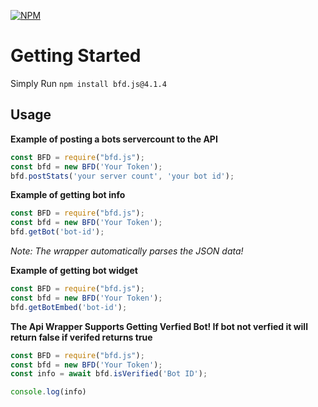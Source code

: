 [![NPM](https://nodei.co/npm/bfd.js.png?downloads=true&downloadRank=true&stars=true)](https://nodei.co/npm/bfd.js/)

# Getting Started
Simply Run `npm install bfd.js@4.1.4`

## Usage

**Example of posting a bots servercount to the API**
```javascript
const BFD = require("bfd.js");
const bfd = new BFD('Your Token');
bfd.postStats('your server count', 'your bot id');
```

**Example of getting bot info**

```javascript
const BFD = require("bfd.js");
const bfd = new BFD('Your Token');
bfd.getBot('bot-id');
```
*Note: The wrapper automatically parses the JSON data!*

**Example of getting bot widget**

```javascript
const BFD = require("bfd.js");
const bfd = new BFD('Your Token');
bfd.getBotEmbed('bot-id');
```

**The Api Wrapper Supports Getting Verfied Bot! If bot not verfied it will return false if verifed returns true**

```javascript
const BFD = require("bfd.js");
const bfd = new BFD('Your Token');
const info = await bfd.isVerified('Bot ID');

console.log(info)  
```
